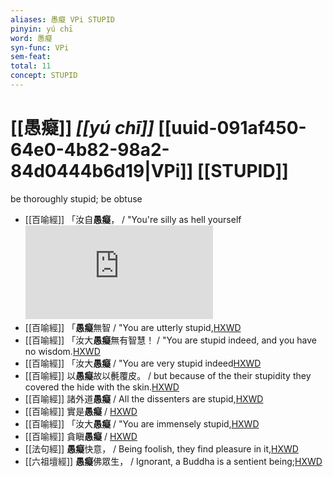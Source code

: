 ```yaml
---
aliases: 愚癡 VPi STUPID
pinyin: yú chī
word: 愚癡
syn-func: VPi
sem-feat: 
total: 11
concept: STUPID 
---
```

# [[愚癡]] *[[yú chī]]*  [[uuid-091af450-64e0-4b82-98a2-84d0444b6d19|VPi]] [[STUPID]]
be thoroughly stupid; be obtuse
 - [[百喻經]] 「汝自**愚癡**， / "You're silly as hell yourself![HXWD](https://hxwd.org/textview.html?location=KR6b0066_T_001-0543b.42)
 - [[百喻經]] 「**愚癡**無智 / "You are utterly stupid,[HXWD](https://hxwd.org/textview.html?location=KR6b0066_T_001-0546a.32)
 - [[百喻經]] 「汝大**愚癡**無有智慧！ / "You are stupid indeed, and you have no wisdom.[HXWD](https://hxwd.org/textview.html?location=KR6b0066_T_002-0547c.58)
 - [[百喻經]] 「汝大**愚癡** / "You are very stupid indeed[HXWD](https://hxwd.org/textview.html?location=KR6b0066_T_002-0548c.48)
 - [[百喻經]] 以**愚癡**故以㲲覆皮。 / but because of the their stupidity they covered the hide with the skin.[HXWD](https://hxwd.org/textview.html?location=KR6b0066_T_003-0549c.25)
 - [[百喻經]] 諸外道**愚癡** / All the dissenters are stupid,[HXWD](https://hxwd.org/textview.html?location=KR6b0066_T_003-0551c.28)
 - [[百喻經]] 實是**愚癡** / [HXWD](https://hxwd.org/textview.html?location=KR6b0066_T_003-0552a.41)
 - [[百喻經]] 「汝大**愚癡** / "You are immensely stupid,[HXWD](https://hxwd.org/textview.html?location=KR6b0066_T_004-0555b.4)
 - [[百喻經]] 貪瞋**愚癡** / [HXWD](https://hxwd.org/textview.html?location=KR6b0066_T_004-0556a.11)
 - [[法句經]] **愚癡**快意， / Being foolish, they find pleasure in it,[HXWD](https://hxwd.org/textview.html?location=KR6b0067_T_001-0564c.50)
 - [[六祖壇經]] **愚癡**佛眾生， / Ignorant, a Buddha is a sentient being;[HXWD](https://hxwd.org/textview.html?location=KR6q0082_T_001-0344c.59)